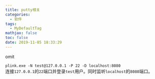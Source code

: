 ```yaml
---
title: putty相关
categories:
  - 软件
tags:
  - MyDefaultTag
mathjax: false
toc: false
date: 2019-11-05 18:33:29
---
```

omit
<!--more-->


`plink.exe -N test@127.0.0.1 -P 22 -D localhost:8080`  
连接`127.0.0.1`的`22`端口并登录`test`用户。同时监听`localhost`的`8080`端口。  
